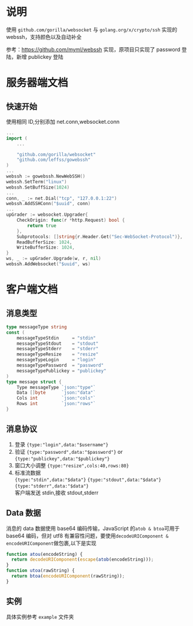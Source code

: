 # 说明
使用 `github.com/gorilla/websocket` 与 `golang.org/x/crypto/ssh` 实现的 webssh，支持颜色以及自动补全

参考：https://github.com/myml/webssh 实现，原项目只实现了 password 登陆，新增 publickey 登陆

# 服务器端文档

## 快速开始

使用相同 ID,分别添加 net.conn,websocket.conn

```go
...
import (
    ...

    "github.com/gorilla/websocket"
    "github.com/leffss/gowebssh"
)
...
webssh := gowebssh.NewWebSSH()
webssh.SetTerm("linux")
webssh.SetBuffSize(1024)
...
conn, _ := net.Dial("tcp", "127.0.0.1:22")
webssh.AddSSHConn("$uuid", conn)
...
upGrader := websocket.Upgrader{
    CheckOrigin: func(r *http.Request) bool {
        return true
    },
    Subprotocols: []string{r.Header.Get("Sec-WebSocket-Protocol")},
    ReadBufferSize: 1024,
    WriteBufferSize: 1024,
}
ws, _ := upGrader.Upgrade(w, r, nil)
webssh.AddWebsocket("$uuid", ws)
```

# 客户端文档

## 消息类型

```go
type messageType string
const (
	messageTypeStdin     = "stdin"
	messageTypeStdout    = "stdout"
	messageTypeStderr    = "stderr"
	messageTypeResize    = "resize"
	messageTypeLogin     = "login"
	messageTypePassword  = "password"
	messageTypePublickey = "publickey"
)
type message struct {
	Type messageType `json:"type"`
	Data []byte      `json:"data"`
	Cols int         `json:"cols"`
	Rows int         `json:"rows"`
}
```

## 消息协议

1. 登录 `{type:"login",data:"$username"}`
2. 验证 `{type:"password",data:"$password"}` or `{type:"publickey",data:"$publickey"}`
3. 窗口大小调整 `{type:"resize",cols:40,rows:80}`
4. 标准流数据  
   `{type:"stdin",data:"$data"}`
   `{type:"stdout",data:"$data"}`
   `{type:"stderr",data:"$data"}`  
   客户端发送 stdin,接收 stdout,stderr

## Data 数据

消息的 data 数据使用 base64 编码传输，JavaScript 的`atob & btoa`可用于 base64 编码，但对 utf8 有兼容性问题，要使用`decodeURIComponent & encodeURIComponent`做包裹,以下是实现

```javascript
function atou(encodeString) {
  return decodeURIComponent(escape(atob(encodeString)));
}
function utoa(rawString) {
  return btoa(encodeURIComponent(rawString));
}
```

## 实例

具体实例参考 `example` 文件夹
